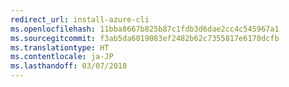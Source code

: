 ```yaml
---
redirect_url: install-azure-cli
ms.openlocfilehash: 11bba8667b825b87c1fdb3d6dae2cc4c545967a1
ms.sourcegitcommit: f3ab5da6019083ef2482b62c7355817e6170dcfb
ms.translationtype: HT
ms.contentlocale: ja-JP
ms.lasthandoff: 03/07/2018
---
```

